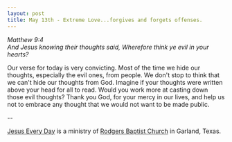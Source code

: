 ```yaml
---
layout: post
title: May 13th - Extreme Love...forgives and forgets offenses.
---
```


_Matthew 9:4  
And Jesus knowing their thoughts said, Wherefore think ye evil in
your hearts?_

Our verse for today is very convicting. Most of the time we hide
our thoughts, especially the evil ones, from people. We don't stop to
think that we can't hide our thoughts from God. Imagine if your
thoughts were written above your head for all to read. Would you work
more at casting down those evil thoughts? Thank you God, for your
mercy in our lives, and help us not to embrace any thought that we
would not want to be made public.

 --

<a href=http://jesuseveryday.net>Jesus Every Day</a> is a ministry of <a href=http://rodgersbaptist.net>Rodgers Baptist Church</a> in Garland, Texas.
